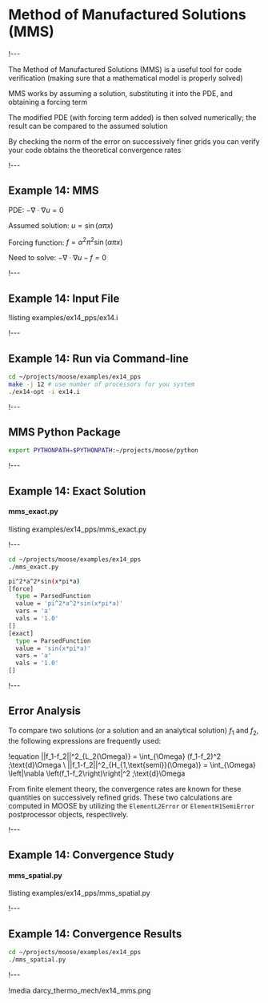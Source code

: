 # Method of Manufactured Solutions (MMS)

!---

The Method of Manufactured Solutions (MMS) is a useful tool for code verification
(making sure that a mathematical model is properly solved)

MMS works by assuming a solution, substituting it into the PDE, and obtaining a forcing term

The modified PDE (with forcing term added) is then solved numerically; the result can be compared to
the assumed solution

By checking the norm of the error on successively finer grids you can verify your code obtains the
theoretical convergence rates

!---

## Example 14: MMS

PDE:  $-\nabla \cdot \nabla u = 0$

Assumed solution:  $u = \sin(\alpha\pi x)$

Forcing function:  $f = \alpha^2 \pi^2 \sin (\alpha \pi x)$

Need to solve:  $-\nabla \cdot \nabla u - f = 0$

!---

## Example 14: Input File

!listing examples/ex14_pps/ex14.i

!---

## Example 14: Run via Command-line

```bash
cd ~/projects/moose/examples/ex14_pps
make -j 12 # use number of processors for you system
./ex14-opt -i ex14.i
```

!---

## MMS Python Package

```bash
export PYTHONPATH=$PYTHONPATH:~/projects/moose/python
```

!---

## Example 14: Exact Solution

#### mms_exact.py

!listing examples/ex14_pps/mms_exact.py

!---

```bash
cd ~/projects/moose/examples/ex14_pps
./mms_exact.py
```

```bash
pi^2*a^2*sin(x*pi*a)
[force]
  type = ParsedFunction
  value = 'pi^2*a^2*sin(x*pi*a)'
  vars = 'a'
  vals = '1.0'
[]
[exact]
  type = ParsedFunction
  value = 'sin(x*pi*a)'
  vars = 'a'
  vals = '1.0'
[]
```

!---

## Error Analysis

To compare two solutions (or a solution and an analytical solution) $f_1$ and $f_2$, the following
expressions are frequently used:

!equation
||f_1-f_2||^2_{L_2(\Omega)} = \int_{\Omega} (f_1-f_2)^2 \;\text{d}\Omega
\\
||f_1-f_2||^2_{H_{1,\text{semi}}(\Omega)} = \int_{\Omega} \left|\nabla \left(f_1-f_2\right)\right|^2 \;\text{d}\Omega


From finite element theory, the convergence rates are known for these quantities on successively
refined grids.  These two calculations are computed in MOOSE by utilizing the `ElementL2Error` or
`ElementH1SemiError` postprocessor objects, respectively.

!---

## Example 14: Convergence Study

#### mms_spatial.py

!listing examples/ex14_pps/mms_spatial.py

!---

## Example 14: Convergence Results

```bash
cd ~/projects/moose/examples/ex14_pps
./mms_spatial.py
```

!---

!media darcy_thermo_mech/ex14_mms.png

